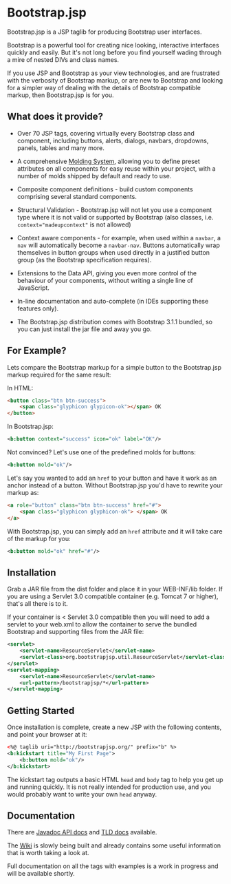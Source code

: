Bootstrap.jsp
=============

Bootstrap.jsp is a JSP taglib for producing Bootstrap user interfaces.

Bootstrap is a powerful tool for creating nice looking, interactive interfaces 
quickly and easily. But it's not long before you find yourself wading through 
a mire of nested DIVs and class names.

If you use JSP and Bootstrap as your view technologies, and are frustrated with
the verbosity of Bootstrap markup, or are new to Bootstrap and looking for a 
simpler way of dealing with the details of Bootstrap compatible markup, then
Bootstrap.jsp is for you.

What does it provide?
---------------------

* Over 70 JSP tags, covering virtually every Bootstrap class and component, 
including buttons, alerts, dialogs, navbars, dropdowns, panels, tables and
many more.

* A comprehensive [Molding System](https://github.com/Mrdigs/Bootstrap.jsp/wiki/The-Molding-System), 
allowing you to define preset attributes on all components for easy reuse within your
project, with a number of molds shipped by default and ready to use.

* Composite component definitions - build custom components comprising several
standard components.

* Structural Validation - Bootstrap.jsp will not let you use a component type 
where it is not valid or supported by Bootstrap (also classes, i.e. `context="madeupcontext"`
 is not allowed)

* Context aware components - for example, when used within a `navbar`, a `nav` will
automatically become a `navbar-nav`. Buttons automatically wrap themselves in button
groups when used directly in a justified button group (as the Bootstrap specification
requires).

* Extensions to the Data API, giving you even more control of the behaviour
of your components, without writing a single line of JavaScript.

* In-line documentation and auto-complete (in IDEs supporting these features only).

* The Bootstrap.jsp distribution comes with Bootstrap 3.1.1 bundled, so you can 
just install the jar file and away you go.

For Example?
------------

Lets compare the Bootstrap markup for a simple button to the Bootstrap.jsp
markup required for the same result:

In HTML:

```html
<button class="btn btn-success">
	<span class="glyphicon glypicon-ok"></span> OK
</button>
```

In Bootstrap.jsp:

```xml
<b:button context="success" icon="ok" label="OK"/>
```

Not convinced? Let's use one of the predefined molds for buttons:

```xml
<b:button mold="ok"/>
```

Let's say you wanted to add an `href` to your button and have it work as an 
anchor instead of a button. Without Bootstrap.jsp you'd have to rewrite
your markup as:

```html
<a role="button" class="btn btn-success" href="#">
	<span class="glyphicon glyphicon-ok"> </span> OK
</a>
```

With Bootstrap.jsp, you can simply add an `href` attribute and it will take
care of the markup for you:

```xml
<b:button mold="ok" href="#"/>
```

Installation
------------

Grab a JAR file from the dist folder and place it in your WEB-INF/lib folder.
If you are using a Servlet 3.0 compatible container (e.g. Tomcat 7 or higher),
that's all there is to it.

If your container is < Servlet 3.0 compatible then you will need to add a
servlet to your web.xml to allow the container to serve the bundled Bootstrap
and supporting files from the JAR file:

```xml
<servlet>
	<servlet-name>ResourceServlet</servlet-name>
	<servlet-class>org.bootstrapjsp.util.ResourceServlet</servlet-class>
</servlet>
<servlet-mapping>
	<servlet-name>ResourceServlet</servlet-name>
	<url-pattern>/bootstrapjsp/*</url-pattern>
</servlet-mapping>
```

Getting Started
---------------

Once installation is complete, create a new JSP with the following contents,
and point your browser at it:

```xml
<%@ taglib uri="http://bootstrapjsp.org/" prefix="b" %>
<b:kickstart title="My First Page">
	<b:button mold="ok"/>
</b:kickstart>
```

The kickstart tag outputs a basic HTML `head` and `body` tag to help you get up
and running quickly. It is not really intended for production use, and you
would probably want to write your own `head` anyway.

Documentation
-------------

There are [Javadoc API docs](http://mrdigs.github.io/Bootstrap.jsp/docs/api/) 
and [TLD docs](http://mrdigs.github.io/Bootstrap.jsp/docs/tags/) available.

The [Wiki](https://github.com/Mrdigs/Bootstrap.jsp/wiki) is slowly being built 
and already contains some useful information that is worth taking a look at.

Full documentation on all the tags with examples is a work in progress and will
be available shortly.
